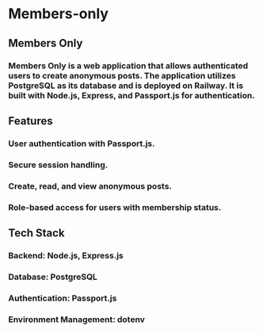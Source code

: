 # Members-only
## Members Only
### Members Only is a web application that allows authenticated users to create anonymous posts. The application utilizes PostgreSQL as its database and is deployed on Railway. It is built with Node.js, Express, and Passport.js for authentication.

## Features

### User authentication with Passport.js.

### Secure session handling.

### Create, read, and view anonymous posts.

### Role-based access for users with membership status.

## Tech Stack

### Backend: Node.js, Express.js

### Database: PostgreSQL

### Authentication: Passport.js

### Environment Management: dotenv

